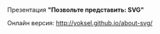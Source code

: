 Презентация <b>"Позвольте представить: SVG"</b>

Онлайн версия: <a href="http://yoksel.github.io/about-svg/">http://yoksel.github.io/about-svg/</a>
